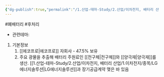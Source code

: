 ```yaml
---
{"dg-publish":true,"permalink":"/1.산업-테마-Study/2.산업/이차전지, 배터리 산업/2.폐배터리/종목/에코프로씨엔지/","created":"2024-11-20T21:02:27.629+09:00","updated":"2025-06-03T20:07:21.394+09:00"}
---
```


#폐배터리 #후처리 


- 관련테마: 


1. 기본정보
	1. [[에코프로\|에코프로]]  자회사 - 47.5% 보유
	2. 주요 광물을 추출해 배터리 주원료인 [[전구체\|전구체]]와 [[양극재\|양극재]]를 생산. [[1.산업-테마-Study/2.산업/이차전지, 배터리 산업/1.이차전지/종목/LG에너지솔루션\|LG에너지솔루션]]과 장기공급계약 맺은 바 있음